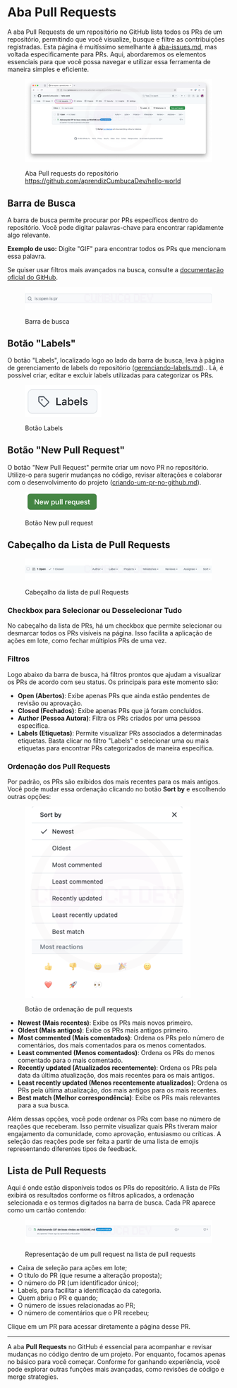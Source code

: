 # Aba Pull Requests

A aba Pull Requests de um repositório no GitHub lista todos os PRs de um repositório, permitindo que você visualize, busque e filtre as contribuições registradas. Esta página é muitíssimo semelhante à [aba-issues.md](../8.-issues-no-github/aba-issues.md "mention"), mas voltada especificamente para PRs. Aqui, abordaremos os elementos essenciais para que você possa navegar e utilizar essa ferramenta de maneira simples e eficiente.

<figure><img src="../.gitbook/assets/157 aba Pull requests (3).png" alt=""><figcaption><p>Aba Pull requests do repositório <a href="https://github.com/aprendizCumbucaDev/hello-world">https://github.com/aprendizCumbucaDev/hello-world</a></p></figcaption></figure>

## Barra de Busca

A barra de busca permite procurar por PRs específicos dentro do repositório. Você pode digitar palavras-chave para encontrar rapidamente algo relevante.

**Exemplo de uso:** Digite "GIF" para encontrar todos os PRs que mencionam essa palavra.

Se quiser usar filtros mais avançados na busca, consulte a [documentação oficial do GitHub](https://docs.github.com/pt/issues/tracking-your-work-with-issues/using-issues/filtering-and-searching-issues-and-pull-requests).

<figure><img src="../.gitbook/assets/158 aba Pull requests 2.png" alt=""><figcaption><p>Barra de busca</p></figcaption></figure>

## Botão "Labels"

O botão "Labels", localizado logo ao lado da barra de busca, leva à página de gerenciamento de labels do repositório ([gerenciando-labels.md](../8.-issues-no-github/labels/gerenciando-labels.md "mention")).. Lá, é possível criar, editar e excluir labels utilizadas para categorizar os PRs.

<figure><img src="../.gitbook/assets/image (85).png" alt="" width="174"><figcaption><p>Botão Labels</p></figcaption></figure>

## Botão "New Pull Request"

O botão "New Pull Request" permite criar um novo PR no repositório. Utilize-o para sugerir mudanças no código, revisar alterações e colaborar com o desenvolvimento do projeto ([criando-um-pr-no-github.md](criando-um-pr-no-github.md "mention")).

<figure><img src="../.gitbook/assets/image (114).png" alt="" width="168"><figcaption><p>Botão New pull request</p></figcaption></figure>

## Cabeçalho da Lista de Pull Requests

<figure><img src="../.gitbook/assets/159 aba Pull requests 3.png" alt=""><figcaption><p>Cabeçalho da lista de pull Requests</p></figcaption></figure>

### Checkbox para Selecionar ou Desselecionar Tudo

No cabeçalho da lista de PRs, há um checkbox que permite selecionar ou desmarcar todos os PRs visíveis na página. Isso facilita a aplicação de ações em lote, como fechar múltiplos PRs de uma vez.

### Filtros

Logo abaixo da barra de busca, há filtros prontos que ajudam a visualizar os PRs de acordo com seu status. Os principais para este momento são:

* **Open (Abertos)**: Exibe apenas PRs que ainda estão pendentes de revisão ou aprovação.
* **Closed (Fechados)**: Exibe apenas PRs que já foram concluídos.
* **Author (Pessoa Autora)**: Filtra os PRs criados por uma pessoa específica.
* **Labels (Etiquetas)**: Permite visualizar PRs associados a determinadas etiquetas. Basta clicar no filtro "Labels" e selecionar uma ou mais etiquetas para encontrar PRs categorizados de maneira específica.

### Ordenação dos Pull Requests

Por padrão, os PRs são exibidos dos mais recentes para os mais antigos. Você pode mudar essa ordenação clicando no botão **Sort by** e escolhendo outras opções:

<figure><img src="../.gitbook/assets/160 aba Pull requests 4.png" alt="" width="375"><figcaption><p>Botão de ordenação de pull requests</p></figcaption></figure>

* **Newest (Mais recentes)**: Exibe os PRs mais novos primeiro.
* **Oldest (Mais antigos)**: Exibe os PRs mais antigos primeiro.
* **Most commented (Mais comentados)**: Ordena os PRs pelo número de comentários, dos mais comentados para os menos comentados.
* **Least commented (Menos comentados)**: Ordena os PRs do menos comentado para o mais comentado.
* **Recently updated (Atualizados recentemente)**: Ordena os PRs pela data da última atualização, dos mais recentes para os mais antigos.
* **Least recently updated (Menos recentemente atualizados)**: Ordena os PRs pela última atualização, dos mais antigos para os mais recentes.
* **Best match (Melhor correspondência)**: Exibe os PRs mais relevantes para a sua busca.

Além dessas opções, você pode ordenar os PRs com base no número de reações que receberam. Isso permite visualizar quais PRs tiveram maior engajamento da comunidade, como aprovação, entusiasmo ou críticas. A seleção das reações pode ser feita a partir de uma lista de emojis representando diferentes tipos de feedback.

## Lista de Pull Requests

Aqui é onde estão disponíveis todos os PRs do repositório. A lista de PRs exibirá os resultados conforme os filtros aplicados, a ordenação selecionada e os termos digitados na barra de busca. Cada PR aparece como um cartão contendo:

<figure><img src="../.gitbook/assets/161 aba Pull requests 5.png" alt=""><figcaption><p>Representação de um pull request na lista de pull requests</p></figcaption></figure>

* Caixa de seleção para ações em lote;
* O título do PR (que resume a alteração proposta);
* O número do PR (um identificador único);
* Labels, para facilitar a identificação da categoria.
* Quem abriu o PR e quando;
* O número de issues relacionadas ao PR;
* O número de comentários que o PR recebeu;

Clique em um PR para acessar diretamente a página desse PR.

***

A aba **Pull Requests** no GitHub é essencial para acompanhar e revisar mudanças no código dentro de um projeto. Por enquanto, focamos apenas no básico para você começar. Conforme for ganhando experiência, você pode explorar outras funções mais avançadas, como revisões de código e merge strategies.
